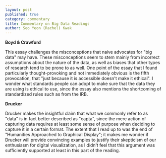 ```yaml
---
layout: post
published: true
category: commentary
title: Commentary on Big Data Readings
author: Seo Yeon (Rachel) Kwak
---
```

**Boyd & Crawford**

This essay challenges the misconceptions that naive advocates for "big data" may have. These misconceptions seem to stem mainly from incorrect assumptions about the nature of the data, as well as biases that other types of research tend to be prone to as well. One point of the essay that I found particularly thought-provoking and not immediately obvious is the fifth provocation, that "just because it is accessible doesn't make it ethical". I wonder what standards people can adopt to make sure that the data they are using is ethical to use, since the essay also mentions the shortcoming of standardized rules such as from the IRB.

**Drucker**

Drucker makes the insightful claim that what we commonly refer to as "data" is in fact better described as "capta", since the mere action of capturing data requires at least some sense of purpose when deciding to capture it in a certain format. The extent that I read up to was the end of "Humanities Approached to Graphical Display"; it makes me wonder if Drucker will provide convincing examples to justify their skepticism of our enthusiasm for digital visualization, as I didn't feel that this argument was sufficiently supported at least in this part of the reading.